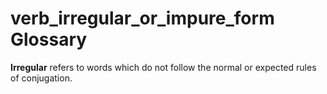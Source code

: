# verb_irregular_or_impure_form Glossary
**Irregular** refers to words which do not follow the normal or expected rules of conjugation.

